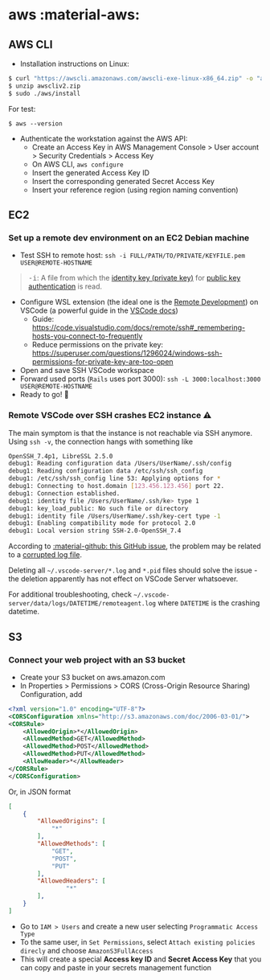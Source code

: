 # aws :material-aws:

## AWS CLI

* Installation instructions on Linux:
```bash
$ curl "https://awscli.amazonaws.com/awscli-exe-linux-x86_64.zip" -o "awscliv2.zip"
$ unzip awscliv2.zip
$ sudo ./aws/install
```
For test:
```
$ aws --version
```
* Authenticate the workstation against the AWS API:
    * Create an Access Key in AWS Management Console > User account > Security Credentials > Access Key
    * On AWS CLI, `aws configure`
    * Insert the generated Access Key ID 
    * Insert the corresponding generated Secret Access Key
    * Insert your reference region (using region naming convention)
    

## EC2

### Set up a remote dev environment on an EC2 Debian machine

* Test SSH to remote host: `ssh -i FULL/PATH/TO/PRIVATE/KEYFILE.pem USER@REMOTE-HOSTNAME`
> <kbd>-i</kbd>: A file from which the [identity key (private key)](https://www.ssh.com/academy/ssh/identity-key) for [public key authentication](https://www.ssh.com/academy/ssh/public-key-authentication) is read.
* Configure WSL extension (the ideal one is the [Remote Development](https://marketplace.visualstudio.com/items?itemName=ms-vscode-remote.vscode-remote-extensionpack)) on VSCode (a powerful guide in the [VSCode docs](https://code.visualstudio.com/docs/remote/wsl))
    * Guide: <https://code.visualstudio.com/docs/remote/ssh#_remembering-hosts-you-connect-to-frequently>
    * Reduce permissions on the private key: <https://superuser.com/questions/1296024/windows-ssh-permissions-for-private-key-are-too-open>
* Open and save SSH VSCode workspace
* Forward used ports (`Rails` uses port 3000): `ssh -L 3000:localhost:3000 USER@REMOTE-HOSTNAME`
* Ready to go! :star_struck:

### Remote VSCode over SSH crashes EC2 instance :warning:

The main symptom is that the instance is not reachable via SSH anymore. Using `ssh -v`, the connection hangs with something like

```bash
OpenSSH_7.4p1, LibreSSL 2.5.0
debug1: Reading configuration data /Users/UserName/.ssh/config
debug1: Reading configuration data /etc/ssh/ssh_config
debug1: /etc/ssh/ssh_config line 53: Applying options for *
debug1: Connecting to host.domain [123.456.123.456] port 22.
debug1: Connection established.
debug1: identity file /Users/UserName/.ssh/ke> type 1
debug1: key_load_public: No such file or directory
debug1: identity file /Users/UserName/.ssh/key-cert type -1
debug1: Enabling compatibility mode for protocol 2.0
debug1: Local version string SSH-2.0-OpenSSH_7.4
```

According to [:material-github: this GitHub issue](https://github.com/microsoft/vscode-remote-release/issues/2692), the problem may be related to a [corrupted log file](https://github.com/microsoft/vscode-remote-release/issues/2692#issuecomment-778310041). 

Deleting all `~/.vscode-server/*.log` and `*.pid` files should solve the issue - the deletion apparently has not effect on VSCode Server whatsoever.

For additional troubleshooting, check `~/.vscode-server/data/logs/DATETIME/remoteagent.log` where `DATETIME` is the crashing datetime.


## S3

### Connect your web project with an S3 bucket

* Create your S3 bucket on aws.amazon.com
* In Properties > Permissions > CORS (Cross-Origin Resource Sharing) Configuration, add
```xml
<?xml version="1.0" encoding="UTF-8"?>
<CORSConfiguration xmlns="http://s3.amazonaws.com/doc/2006-03-01/">
<CORSRule>
    <AllowedOrigin>*</AllowedOrigin>
    <AllowedMethod>GET</AllowedMethod>
    <AllowedMethod>POST</AllowedMethod>
    <AllowedMethod>PUT</AllowedMethod>
    <AllowHeader>*</AllowHeader>
</CORSRule>
</CORSConfiguration>
```
Or, in JSON format
```json
[
    {
        "AllowedOrigins": [
            "*"
        ],
        "AllowedMethods": [
            "GET",
            "POST",
            "PUT"
        ],
        "AllowedHeaders": [
                "*"
        ],
    }
]
```
* Go to `IAM > Users` and create a new user selecting `Programmatic Access Type`
* To the same user, in `Set Permissions`, select `Attach existing policies direcly` and choose `AmazonS3FullAccess`
* This will create a special **Access key ID** and **Secret Access Key** that you can copy and paste in your secrets management function